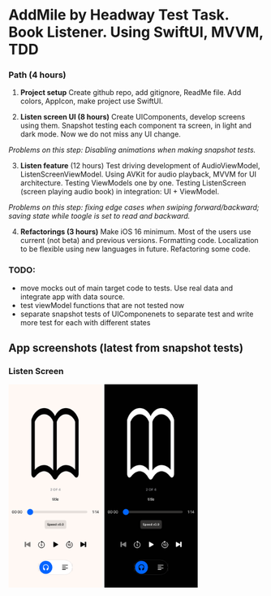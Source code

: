 # AddMile by Headway Test Task. Book Listener. Using SwiftUI, MVVM, TDD

### Path (4 hours)
1. **Project setup** Create github repo, add gitignore, ReadMe file. Add colors, AppIcon, make project use SwiftUI. 

2. **Listen screen UI (8 hours)** Create UIComponents, develop screens using them. Snapshot testing each component та screen, in light and dark mode. Now we do not miss any UI change.

_Problems on this step: Disabling animations when making snapshot tests._

3. **Listen feature** (12 hours) Test driving development of AudioViewModel, ListenScreenViewModel. Using AVKit for audio playback, MVVM for UI architecture. Testing ViewModels one by one. Testing ListenScreen (screen playing audio book) in integration: UI + ViewModel.

_Problems on this step: fixing edge cases when swiping forward/backward; saving state while toogle is set to read and backward._

4. **Refactorings (3 hours)**
Make iOS 16 minimum. Most of the users use current (not beta) and previous versions. Formatting code.
Localization to be flexible using new languages in future. Refactoring some code.

### TODO:
- move mocks out of main target code to tests. Use real data and integrate app with data source.
- test viewModel functions that are not tested now
- separate snapshot tests of UIComponenets to separate test and write more test for each with different states

## App screenshots (latest from snapshot tests)
### Listen Screen
<p align="row">
  
<img src= "https://github.com/constzz/addmile-by-headway-test-task/blob/master/BookListener/BookListenerTests/__Snapshots__/ListenScreenSnapshotTests/test_listenMode_empty.iphone13PRO_light.png" height="400">
<img src= "https://github.com/constzz/addmile-by-headway-test-task/blob/master/BookListener/BookListenerTests/__Snapshots__/ListenScreenSnapshotTests/test_listenMode_empty.iphone13PRO_dark.png" height="400">
</p>

